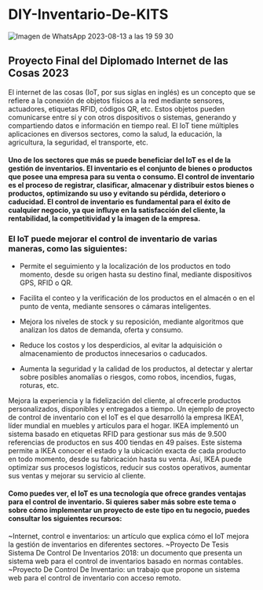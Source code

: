 # DIY-Inventario-De-KITS
![Imagen de WhatsApp 2023-08-13 a las 19 59 30](https://github.com/GreciaAbarcaM/DIY-Inventario-De-KITS/assets/130948583/9cb12fb7-552a-4204-a856-0b8edc27cbd7)

## Proyecto Final del Diplomado Internet de las Cosas 2023
El internet de las cosas (IoT, por sus siglas en inglés) es un concepto que se refiere a la conexión de objetos físicos a la red mediante sensores, actuadores, etiquetas RFID, códigos QR, etc. Estos objetos pueden comunicarse entre sí y con otros dispositivos o sistemas, generando y compartiendo datos e información en tiempo real. El IoT tiene múltiples aplicaciones en diversos sectores, como la salud, la educación, la agricultura, la seguridad, el transporte, etc.

#### Uno de los sectores que más se puede beneficiar del IoT es el de la gestión de inventarios. El inventario es el conjunto de bienes o productos que posee una empresa para su venta o consumo. El control de inventario es el proceso de registrar, clasificar, almacenar y distribuir estos bienes o productos, optimizando su uso y evitando su pérdida, deterioro o caducidad. El control de inventario es fundamental para el éxito de cualquier negocio, ya que influye en la satisfacción del cliente, la rentabilidad, la competitividad y la imagen de la empresa.

### El IoT puede mejorar el control de inventario de varias maneras, como las siguientes:

- Permite el seguimiento y la localización de los productos en todo momento, desde su origen hasta su destino final, mediante dispositivos GPS, RFID o QR.

- Facilita el conteo y la verificación de los productos en el almacén o en el punto de venta, mediante sensores o cámaras inteligentes.

- Mejora los niveles de stock y su reposición, mediante algoritmos que analizan los datos de demanda, oferta y consumo.

- Reduce los costos y los desperdicios, al evitar la adquisición o almacenamiento de productos innecesarios o caducados.

- Aumenta la seguridad y la calidad de los productos, al detectar y alertar sobre posibles anomalías o riesgos, como robos, incendios, fugas, roturas, etc.

Mejora la experiencia y la fidelización del cliente, al ofrecerle productos personalizados, disponibles y entregados a tiempo. Un ejemplo de proyecto de control de inventario con el IoT es el que desarrolló la empresa IKEA1, líder mundial en muebles y artículos para el hogar. IKEA implementó un sistema basado en etiquetas RFID para gestionar sus más de 9.500 referencias de productos en sus 400 tiendas en 49 países. Este sistema permite a IKEA conocer el estado y la ubicación exacta de cada producto en todo momento, desde su fabricación hasta su venta. Así, IKEA puede optimizar sus procesos logísticos, reducir sus costos operativos, aumentar sus ventas y mejorar su servicio al cliente.

#### Como puedes ver, el IoT es una tecnología que ofrece grandes ventajas para el control de inventario. Si quieres saber más sobre este tema o sobre cómo implementar un proyecto de este tipo en tu negocio, puedes consultar los siguientes recursos:

~Internet, control e inventarios: un artículo que explica cómo el IoT mejora la gestión de inventarios en diferentes sectores.
~Proyecto De Tesis Sistema De Control De Inventarios 2018: un documento que presenta un sistema web para el control de inventarios basado en normas contables.
~Proyecto De Control De Inventario: un trabajo que propone un sistema web para el control de inventario con acceso remoto.
